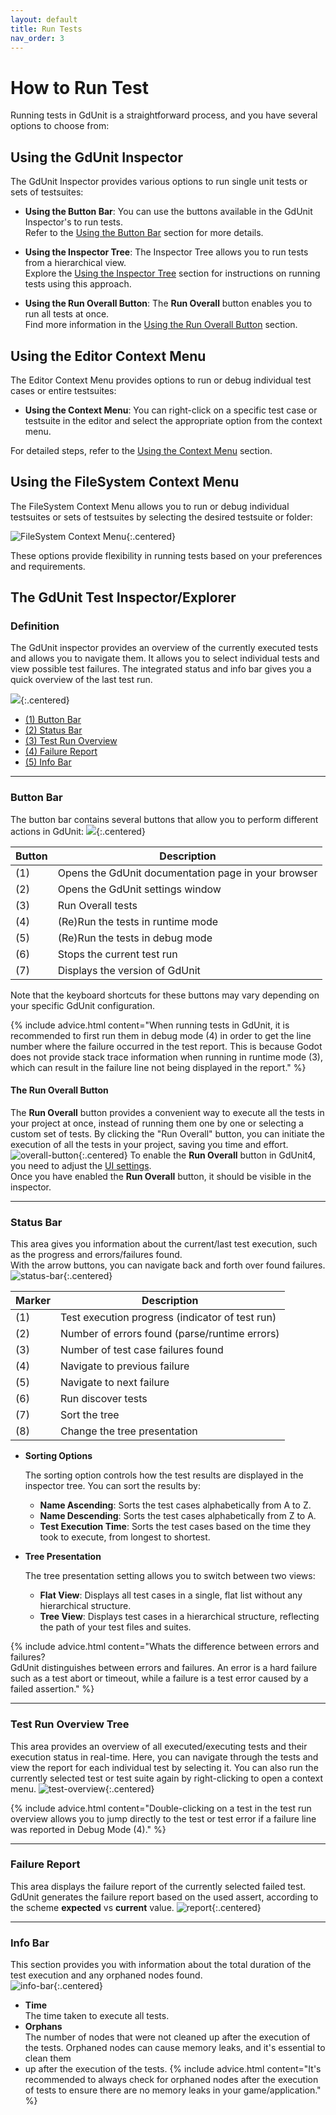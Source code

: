 ```yaml
---
layout: default
title: Run Tests
nav_order: 3
---
```


# How to Run Test

Running tests in GdUnit is a straightforward process, and you have several options to choose from:

## Using the GdUnit Inspector

The GdUnit Inspector provides various options to run single unit tests or sets of testsuites:

- **Using the Button Bar**: You can use the buttons available in the GdUnit Inspector's to run tests.<br>
Refer to the [Using the Button Bar](#button-bar) section for more details.

- **Using the Inspector Tree**: The Inspector Tree allows you to run tests from a hierarchical view.<br>
Explore the [Using the Inspector Tree](#test-run-overview-tree) section for instructions on running tests using this approach.

- **Using the Run Overall Button**: The **Run Overall** button enables you to run all tests at once.<br>
Find more information in the [Using the Run Overall Button](#the-run-overall-button) section.

## Using the Editor Context Menu

The Editor Context Menu provides options to run or debug individual test cases or entire testsuites:

- **Using the Context Menu**: You can right-click on a specific test case or testsuite in the editor and select the appropriate option from the context menu.

For detailed steps, refer to the [Using the Context Menu]({{site.baseurl}}/first_steps/getting-started/#execute-your-test) section.

## Using the FileSystem Context Menu

The FileSystem Context Menu allows you to run or debug individual testsuites or sets of testsuites by selecting the desired testsuite or folder:

![FileSystem Context Menu]({{site.baseurl}}/assets/images/inspector/run-test-filesystem.png){:.centered}

These options provide flexibility in running tests based on your preferences and requirements.

## The GdUnit Test Inspector/Explorer

### Definition

The GdUnit inspector provides an overview of the currently executed tests and allows you to navigate them.
It allows you to select individual tests and view possible test failures. The integrated status and info bar gives you a quick overview of the last test run.

![]({{site.baseurl}}/assets/images/inspector/inspector.png){:.centered}

- [(1) Button Bar](#button-bar)
- [(2) Status Bar](#status-bar)
- [(3) Test Run Overview](#test-run-overview-tree)
- [(4) Failure Report](#failure-report)
- [(5) Info Bar](#info-bar)

---

### Button Bar

The button bar contains several buttons that allow you to perform different actions in GdUnit:
![]({{site.baseurl}}/assets/images/inspector/button-bar.png){:.centered}

|Button|Description|
|--- | --- |
|(1)| Opens the GdUnit documentation page in your browser |
|(2)| Opens the GdUnit settings window |
|(3)| Run Overall tests |
|(4)| (Re)Run the tests in runtime mode |
|(5)| (Re)Run the tests in debug mode |
|(6)| Stops the current test run |
|(7)| Displays the version of GdUnit |

Note that the keyboard shortcuts for these buttons may vary depending on your specific GdUnit configuration.

{% include advice.html
content="When running tests in GdUnit, it is recommended to first run them in debug mode (4) in order to get the line number where the failure occurred
in the test report. This is because Godot does not provide stack trace information when running in runtime mode (3),
which can result in the failure line not being displayed in the report."
%}

#### The Run Overall Button

The **Run Overall** button provides a convenient way to execute all the tests in your project at once, instead of running them one by one or selecting
a custom set of tests. By clicking the "Run Overall" button, you can initiate the execution of all the tests in your project, saving you time and effort.
![overall-button]({{site.baseurl}}/assets/images/inspector/overall-button.png){:.centered}
To enable the **Run Overall** button in GdUnit4, you need to adjust the [UI settings]({{site.baseurl}}/first_steps/settings/#ui-settings).<br>
Once you have enabled the **Run Overall** button, it should be visible in the inspector.

---

### Status Bar

This area gives you information about the current/last test execution, such as the progress and errors/failures found.<br>
With the arrow buttons, you can navigate back and forth over found failures.<br>
![status-bar]({{site.baseurl}}/assets/images/inspector/status-bar.png){:.centered}

|Marker|Description|
|--- | --- |
|(1)| Test execution progress (indicator of test run)|
|(2)| Number of errors found (parse/runtime errors)|
|(3)| Number of test case failures found|
|(4)| Navigate to previous failure |
|(5)| Navigate to next failure |
|(6)| Run discover tests |
|(7)| Sort the tree |
|(8)| Change the tree presentation |

- **Sorting Options**

    The sorting option controls how the test results are displayed in the inspector tree. You can sort the results by:

  - **Name Ascending**: Sorts the test cases alphabetically from A to Z.
  - **Name Descending**: Sorts the test cases alphabetically from Z to A.
  - **Test Execution Time**: Sorts the test cases based on the time they took to execute, from longest to shortest.

- **Tree Presentation**

    The tree presentation setting allows you to switch between two views:

  - **Flat View**: Displays all test cases in a single, flat list without any hierarchical structure.
  - **Tree View**: Displays test cases in a hierarchical structure, reflecting the path of your test files and suites.

{% include advice.html
content="Whats the difference between errors and failures?<br>
GdUnit distinguishes between errors and failures. An error is a hard failure such as a test abort or timeout, while a failure is a test error caused
by a failed assertion."
%}

---

### Test Run Overview Tree

This area provides an overview of all executed/executing tests and their execution status in real-time. Here, you can navigate through the tests and view
the report for each individual test by selecting it. You can also run the currently selected test or test suite again by right-clicking to open a context menu.
![test-overview]({{site.baseurl}}/assets/images/inspector/test-overview.png){:.centered}

{% include advice.html
content="Double-clicking on a test in the test run overview allows you to jump directly to the test or test error if a failure line was reported
in Debug Mode (4)."
%}

---

### Failure Report

This area displays the failure report of the currently selected failed test.<br>
GdUnit generates the failure report based on the used assert, according to the scheme **expected** vs **current** value.
![report]({{site.baseurl}}/assets/images/inspector/report.png){:.centered}

---

### Info Bar

This section provides you with information about the total duration of the test execution and any orphaned nodes found.<br>
![info-bar]({{site.baseurl}}/assets/images/inspector/info-bar.png){:.centered}

- **Time**<br>
    The time taken to execute all tests.
- **Orphans**<br>
     The number of nodes that were not cleaned up after the execution of the tests. Orphaned nodes can cause memory leaks, and it's essential to clean them
- up after the execution of the tests.
{% include advice.html
content="It's recommended to always check for orphaned nodes after the execution of tests to ensure there are no memory leaks in your game/application."
%}
